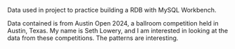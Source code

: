 Data used in project to practice building a RDB with MySQL Workbench.

Data contained is from Austin Open 2024, a ballroom competition held in Austin, Texas. My name is Seth Lowery, and I am interested in looking at the data from these competitions. The patterns are interesting.
